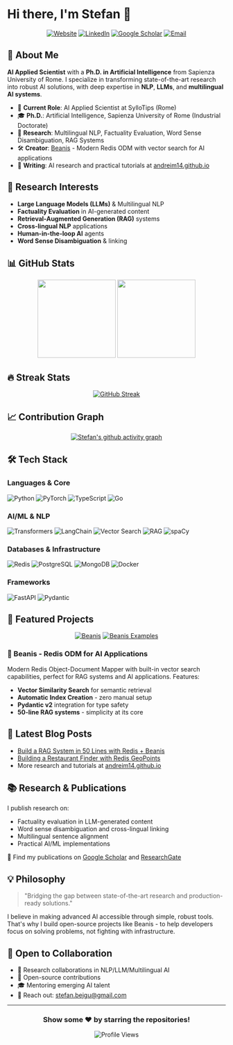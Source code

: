 # Hi there, I'm Stefan 👋

<div align="center">

[![Website](https://img.shields.io/badge/Website-andreim14.github.io-blue?style=for-the-badge&logo=google-chrome)](https://andreim14.github.io)
[![LinkedIn](https://img.shields.io/badge/LinkedIn-Connect-0077B5?style=for-the-badge&logo=linkedin)](https://linkedin.com/in/andreim14)
[![Google Scholar](https://img.shields.io/badge/Google_Scholar-4285F4?style=for-the-badge&logo=google-scholar&logoColor=white)](https://scholar.google.com)
[![Email](https://img.shields.io/badge/Email-stefan.bejgu@gmail.com-D14836?style=for-the-badge&logo=gmail&logoColor=white)](mailto:stefan.bejgu@gmail.com)

</div>

## 🚀 About Me

**AI Applied Scientist** with a **Ph.D. in Artificial Intelligence** from Sapienza University of Rome. I specialize in transforming state-of-the-art research into robust AI solutions, with deep expertise in **NLP**, **LLMs**, and **multilingual AI systems**.

- 🔬 **Current Role**: AI Applied Scientist at SylloTips (Rome)
- 🎓 **Ph.D.**: Artificial Intelligence, Sapienza University of Rome (Industrial Doctorate)
- 🧠 **Research**: Multilingual NLP, Factuality Evaluation, Word Sense Disambiguation, RAG Systems
- 🛠️ **Creator**: [Beanis](https://github.com/andreim14/beanis) - Modern Redis ODM with vector search for AI applications
- 📝 **Writing**: AI research and practical tutorials at [andreim14.github.io](https://andreim14.github.io)

## 🔬 Research Interests

- **Large Language Models (LLMs)** & Multilingual NLP
- **Factuality Evaluation** in AI-generated content
- **Retrieval-Augmented Generation (RAG)** systems
- **Cross-lingual NLP** applications
- **Human-in-the-loop AI** agents
- **Word Sense Disambiguation** & linking

## 📊 GitHub Stats

<div align="center">

<img height="180em" src="https://github-readme-stats.vercel.app/api?username=andreim14&show_icons=true&theme=radical&include_all_commits=true&count_private=true"/>
<img height="180em" src="https://github-readme-stats.vercel.app/api/top-langs/?username=andreim14&layout=compact&langs_count=8&theme=radical"/>

</div>

## 🔥 Streak Stats

<div align="center">

[![GitHub Streak](https://github-readme-streak-stats.herokuapp.com/?user=andreim14&theme=radical)](https://git.io/streak-stats)

</div>

## 📈 Contribution Graph

<div align="center">

[![Stefan's github activity graph](https://github-readme-activity-graph.vercel.app/graph?username=andreim14&theme=react-dark&hide_border=true)](https://github.com/andreim14)

</div>

## 🛠️ Tech Stack

### Languages & Core
![Python](https://img.shields.io/badge/Python-3776AB?style=for-the-badge&logo=python&logoColor=white)
![PyTorch](https://img.shields.io/badge/PyTorch-EE4C2C?style=for-the-badge&logo=pytorch&logoColor=white)
![TypeScript](https://img.shields.io/badge/TypeScript-007ACC?style=for-the-badge&logo=typescript&logoColor=white)
![Go](https://img.shields.io/badge/Go-00ADD8?style=for-the-badge&logo=go&logoColor=white)

### AI/ML & NLP
![Transformers](https://img.shields.io/badge/🤗_Transformers-FFD21E?style=for-the-badge)
![LangChain](https://img.shields.io/badge/🦜_LangChain-2C3E50?style=for-the-badge)
![Vector Search](https://img.shields.io/badge/Vector_Search-FF6B6B?style=for-the-badge)
![RAG](https://img.shields.io/badge/RAG-4A90E2?style=for-the-badge)
![spaCy](https://img.shields.io/badge/spaCy-09A3D5?style=for-the-badge&logo=spacy&logoColor=white)

### Databases & Infrastructure
![Redis](https://img.shields.io/badge/Redis-DC382D?style=for-the-badge&logo=redis&logoColor=white)
![PostgreSQL](https://img.shields.io/badge/PostgreSQL-316192?style=for-the-badge&logo=postgresql&logoColor=white)
![MongoDB](https://img.shields.io/badge/MongoDB-4EA94B?style=for-the-badge&logo=mongodb&logoColor=white)
![Docker](https://img.shields.io/badge/Docker-2496ED?style=for-the-badge&logo=docker&logoColor=white)

### Frameworks
![FastAPI](https://img.shields.io/badge/FastAPI-009688?style=for-the-badge&logo=fastapi&logoColor=white)
![Pydantic](https://img.shields.io/badge/Pydantic-E92063?style=for-the-badge&logo=pydantic&logoColor=white)

## 🎯 Featured Projects

<div align="center">

[![Beanis](https://github-readme-stats.vercel.app/api/pin/?username=andreim14&repo=beanis&theme=radical)](https://github.com/andreim14/beanis)
[![Beanis Examples](https://github-readme-stats.vercel.app/api/pin/?username=andreim14&repo=beanis-examples&theme=radical)](https://github.com/andreim14/beanis-examples)

</div>

### 🚀 Beanis - Redis ODM for AI Applications

Modern Redis Object-Document Mapper with built-in vector search capabilities, perfect for RAG systems and AI applications. Features:
- **Vector Similarity Search** for semantic retrieval
- **Automatic Index Creation** - zero manual setup
- **Pydantic v2** integration for type safety
- **50-line RAG systems** - simplicity at its core

## 📝 Latest Blog Posts

<!-- BLOG-POST-LIST:START -->
- [Build a RAG System in 50 Lines with Redis + Beanis](https://andreim14.github.io/blog/2025/build-rag-50-lines-beanis-redis/)
- [Building a Restaurant Finder with Redis GeoPoints](https://andreim14.github.io/blog/2025/building-restaurant-finder-redis-geopoints/)
- More research and tutorials at [andreim14.github.io](https://andreim14.github.io)
<!-- BLOG-POST-LIST:END -->

## 📚 Research & Publications

I publish research on:
- Factuality evaluation in LLM-generated content
- Word sense disambiguation and cross-lingual linking
- Multilingual sentence alignment
- Practical AI/ML implementations

🔗 Find my publications on [Google Scholar](https://scholar.google.com) and [ResearchGate](https://www.researchgate.net)

## 💡 Philosophy

> "Bridging the gap between state-of-the-art research and production-ready solutions."

I believe in making advanced AI accessible through simple, robust tools. That's why I build open-source projects like Beanis - to help developers focus on solving problems, not fighting with infrastructure.

## 🤝 Open to Collaboration

- 💬 Research collaborations in NLP/LLM/Multilingual AI
- 🔨 Open-source contributions
- 🎓 Mentoring emerging AI talent
- 📧 Reach out: stefan.bejgu@gmail.com

---

<div align="center">

### Show some ❤️ by starring the repositories!

![Profile Views](https://komarev.com/ghpvc/?username=andreim14&color=brightgreen&style=for-the-badge)

</div>
